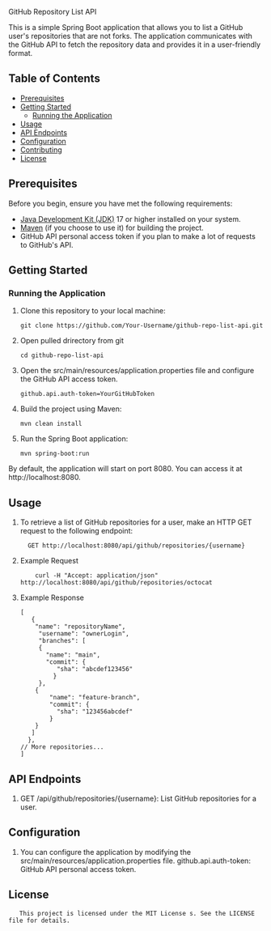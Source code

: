 GitHub Repository List API

This is a simple Spring Boot application that allows you to list a GitHub user's repositories that are not forks. The application communicates with the GitHub API to fetch the repository data and provides it in a user-friendly format.

## Table of Contents
- [Prerequisites](#prerequisites)
- [Getting Started](#getting-started)
    - [Running the Application](#running-the-application)
- [Usage](#usage)
- [API Endpoints](#api-endpoints)
- [Configuration](#configuration)
- [Contributing](#contributing)
- [License](#license)

## Prerequisites

Before you begin, ensure you have met the following requirements:

- [Java Development Kit (JDK)](https://www.oracle.com/java/technologies/javase-downloads.html) 17 or higher installed on your system.
- [Maven](https://maven.apache.org/download.cgi) (if you choose to use it) for building the project.
- GitHub API personal access token if you plan to make a lot of requests to GitHub's API.

## Getting Started

### Running the Application

1. Clone this repository to your local machine:

    ```shell
   git clone https://github.com/Your-Username/github-repo-list-api.git
2. Open pulled drirectory from git
    ```shell
    cd github-repo-list-api
3. Open the src/main/resources/application.properties file and configure the GitHub API access token.
    ```shell
   github.api.auth-token=YourGitHubToken
4. Build the project using Maven:
    ```shell
   mvn clean install
5. Run the Spring Boot application:
    ```shell
   mvn spring-boot:run
By default, the application will start on port 8080. You can access it at http://localhost:8080.
## Usage
1. To retrieve a list of GitHub repositories for a user, make an HTTP GET request to the following endpoint:
    ```shell
      GET http://localhost:8080/api/github/repositories/{username}
2. Example Request 
   ```shell
       curl -H "Accept: application/json" http://localhost:8080/api/github/repositories/octocat
3. Example Response
   ```shell
   [
      {
       "name": "repositoryName",
        "username": "ownerLogin",
        "branches": [
        {
          "name": "main",
          "commit": {
             "sha": "abcdef123456"
            }
        },
       {
           "name": "feature-branch",
           "commit": {
             "sha": "123456abcdef"
           }
       }
      ]
     },
   // More repositories...
   ]

## API Endpoints
1. GET /api/github/repositories/{username}: List GitHub repositories for a user.

## Configuration
1. You can configure the application by modifying the src/main/resources/application.properties file.
   github.api.auth-token: GitHub API personal access token.

## License
```shell
   This project is licensed under the MIT License s. See the LICENSE file for details.
